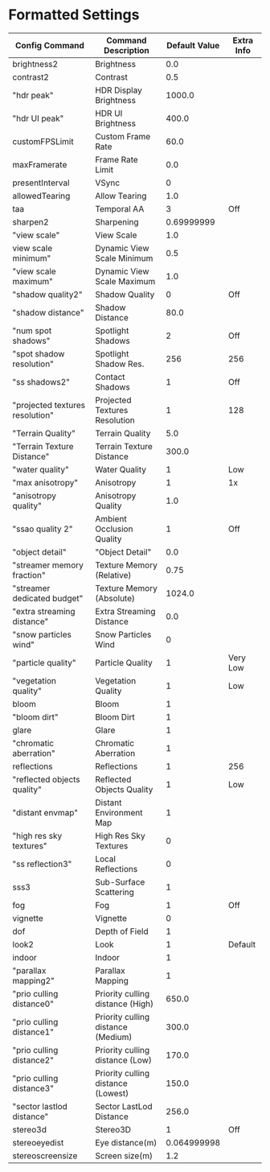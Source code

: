 # Formatted Settings

| Config Command | Command Description | Default Value | Extra Info |
| --- | --- | --- | --- |
| brightness2 | Brightness | 0.0 |  |
| contrast2 | Contrast | 0.5 |  |
| "hdr peak" | HDR Display Brightness | 1000.0 |  |
| "hdr UI peak" | HDR UI Brightness | 400.0 |  |
| customFPSLimit | Custom Frame Rate | 60.0 |  |
| maxFramerate | Frame Rate Limit | 0.0 |  |
| presentInterval | VSync | 0 |  |
| allowedTearing | Allow Tearing | 1.0 |  |
| taa | Temporal AA | 3 | Off | Stabilization | Supersampling Low | Supersampling Medium | Supersampling Ultra |
| sharpen2 | Sharpening | 0.69999999 |  |
| "view scale" | View Scale | 1.0 |  |
| view scale minimum" | Dynamic View Scale Minimum | 0.5 |  |
| "view scale maximum" | Dynamic View Scale Maximum | 1.0 |  |
| "shadow quality2" | Shadow Quality | 0 | Off | Low | Medium-Quarter | Medium | High | Very high |
| "shadow distance" | Shadow Distance | 80.0 |  |
| "num spot shadows" | Spotlight Shadows | 2 | Off | 2 | 8 | 12 |
| "spot shadow resolution" | Spotlight Shadow Res. | 256  | 256 | 512 | 1024 | 2048 | 4096 |
| "ss shadows2" | Contact Shadows | 1 | Off | Sun Low | All Low | All High |
| "projected textures resolution" | Projected Textures Resolution | 1 | 128 | 256 | 512 |
| "Terrain Quality" | Terrain Quality | 5.0 |  |
| "Terrain Texture Distance" | Terrain Texture Distance | 300.0 |  |
| "water quality" | Water Quality | 1 | Low | Medium | High |
| "max anisotropy" | Anisotropy | 1 | 1x | 2x | 4x | 8x | 16x |
| "anisotropy quality" | Anisotropy Quality | 1.0 |  |
| "ssao quality 2" | Ambient Occlusion Quality | 1 | Off | Low | Medium | High | Very High |
| "object detail" | "Object Detail" | 0.0 |  |
| "streamer memory fraction" | Texture Memory (Relative) | 0.75 |  |
| "streamer dedicated budget" | Texture Memory (Absolute) | 1024.0 |  |
| "extra streaming distance" | Extra Streaming Distance | 0.0 |  |
| "snow particles wind" | Snow Particles Wind | 0 |  |
| "particle quality" | Particle Quality | 1 | Very Low | Low | Medium | High |  |
| "vegetation quality" | Vegetation Quality | 1 | Low | Medium | High | Impostor HD Test (Unsupported) |
| bloom | Bloom | 1 |  |
| "bloom dirt" | Bloom Dirt  | 1 |  |
| glare | Glare | 1 |  |
| "chromatic aberration" | Chromatic Aberration  | 1 |  |
| reflections | Reflections | 1 | 256 | 512 | 1024 | Off |
| "reflected objects quality" | Reflected Objects Quality | 1 | Low | Medium | High |
| "distant envmap" | Distant Environment Map | 1 |  |
| "high res sky textures" | High Res Sky Textures | 0 |  |
| "ss reflection3" | Local Reflections | 0 |  |
| sss3 | Sub-Surface Scattering | 1 |  |
| fog | Fog | 1 | Off | Very Low | Low | Medium | High | Ultra | Cinematic |
| vignette | Vignette | 0 |  |
| dof | Depth of Field | 1 |  |
| look2 | Look | 1 | Default | No Environment Grading | Realistic Playable | Realistic Override |
| indoor | Indoor | 1 |  |
| "parallax mapping2" | Parallax Mapping | 1 |  |
| "prio culling distance0" | Priority culling distance (High) | 650.0 |  |
| "prio culling distance1" | Priority culling distance (Medium) | 300.0 |  |
| "prio culling distance2" | Priority culling distance (Low) | 170.0 |  |
| "prio culling distance3" | Priority culling distance (Lowest) | 150.0 |  |
| "sector lastlod distance" | Sector LastLod Distance | 256.0 |  |
| stereo3d | Stereo3D | 1 | Off | On (req os support) | Left/Right | Top/Bottom | Red/Green |
| stereoeyedist | Eye distance(m) | 0.064999998 |  |
| stereoscreensize | Screen size(m) | 1.2 |  |
